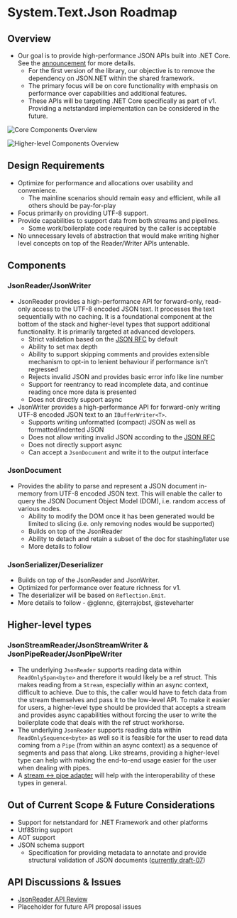 # System.Text.Json Roadmap

## Overview

* Our goal is to provide high-performance JSON APIs built into .NET Core.
  See the [announcement](https://github.com/dotnet/announcements/issues/90) for more details.
  - For the first version of the library, our objective is to remove the
    dependency on JSON.NET within the shared framework. 
  - The primary focus will be on core functionality with emphasis on performance
    over capabilities and additional features.
  - These APIs will be targeting .NET Core specifically as part of v1.
    Providing a netstandard implementation can be considered in the future.

![Core Components Overview](images/core-components.png)

![Higher-level Components Overview](images/higher-level-components.png)

## Design Requirements

* Optimize for performance and allocations over usability and convenience.
  - The mainline scenarios should remain easy and efficient, while all others
    should be pay-for-play
* Focus primarily on providing UTF-8 support.
* Provide capabilities to support data from both streams and pipelines.
  - Some work/boilerplate code required by the caller is acceptable
* No unnecessary levels of abstraction that would make writing higher level
  concepts on top of the Reader/Writer APIs untenable.

## Components

### JsonReader/JsonWriter

* JsonReader provides a high-performance API for forward-only, read-only access
  to the UTF-8 encoded JSON text. It processes the text sequentially with no
  caching. It is a foundational component at the bottom of the stack and
  higher-level types that support additional functionality. It is primarily
  targeted at advanced developers.
  - Strict validation based on the [JSON RFC](https://tools.ietf.org/html/rfc8259) by default
  - Ability to set max depth
  - Ability to support skipping comments and provides extensible mechanism to
    opt-in to lenient behaviour if performance isn't regressed
  - Rejects invalid JSON and provides basic error info like line number
  - Support for reentrancy to read incomplete data, and continue reading once
    more data is presented
  - Does not directly support async
* JsonWriter provides a high-performance API for forward-only writing UTF-8
  encoded JSON text to an `IBufferWriter<T>`.
  - Supports writing unformatted (compact) JSON as well as formatted/indented JSON
  - Does not allow writing invalid JSON according to the [JSON RFC](https://tools.ietf.org/html/rfc8259)
  - Does not directly support async
  - Can accept a `JsonDocument` and write it to the output interface

### JsonDocument

* Provides the ability to parse and represent a JSON document in-memory from
  UTF-8 encoded JSON text. This will enable the caller to query the JSON 
  Document Object Model (DOM), i.e. random access of various nodes.
  - Ability to modify the DOM once it has been generated would be limited
    to slicing (i.e. only removing nodes would be supported)
  - Builds on top of the JsonReader
  - Ability to detach and retain a subset of the doc for stashing/later use
  - More details to follow

### JsonSerializer/Deserializer

* Builds on top of the JsonReader and JsonWriter.
* Optimized for performance over feature richness for v1.
* The deserializer will be based on `Reflection.Emit`.
* More details to follow - @glennc, @terrajobst, @steveharter

## Higher-level types

### JsonStreamReader/JsonStreamWriter & JsonPipeReader/JsonPipeWriter

* The underlying `JsonReader` supports reading data within `ReadOnlySpan<byte>`
  and therefore it would likely be a ref struct. This makes reading from a
  `Stream`, especially within an async context, difficult to achieve. Due to this,
  the caller would have to fetch data from the stream themselves and pass it
  to the low-level API. To make it easier for users, a higher-level type should
  be provided that accepts a stream and provides async capabilities without
  forcing the user to write the boilerplate code that deals with the ref struct
  workhorse.
* The underlying `JsonReader` supports reading data within
  `ReadOnlySequence<byte>` as well so it is feasible for the user to read data
  coming from a `Pipe` (from within an async context) as a sequence of segments
  and pass that along. Like streams, providing a higher-level type can help with
  making the end-to-end usage easier for the user when dealing with pipes.
* A [stream <-> pipe adapter](https://github.com/dotnet/corefx/issues/27246) will help with the interoperability of these types
  in general.

## Out of Current Scope & Future Considerations

* Support for netstandard for .NET Framework and other platforms
* Utf8String support
* AOT support
* JSON schema support
  - Specification for providing metadata to annotate and provide structural
    validation of JSON documents ([currently draft-07](https://json-schema.org/))

## API Discussions & Issues

* [JsonReader API Review](https://github.com/dotnet/apireviews/tree/master/2018/System.Text.Json)
* Placeholder for future API proposal issues
